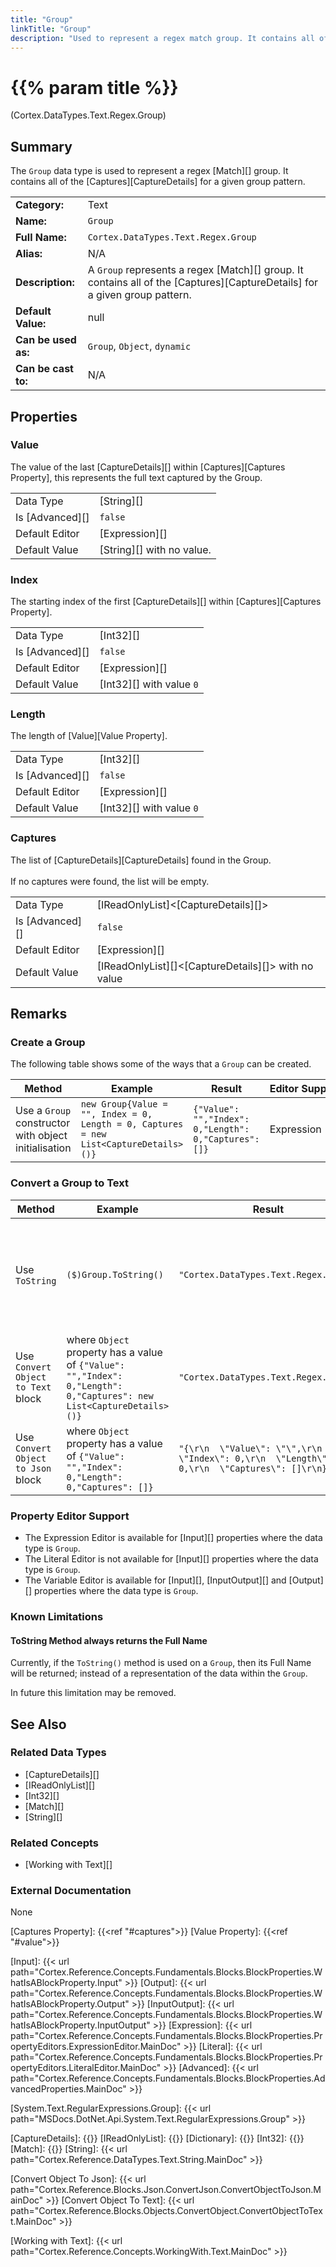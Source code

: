 ```yaml
---
title: "Group"
linkTitle: "Group"
description: "Used to represent a regex match group. It contains all of the captures for a given group pattern."
---
```


# {{% param title %}}

<p class="namespace">(Cortex.DataTypes.Text.Regex.Group)</p>

## Summary

The `Group` data type is used to represent a regex [Match][] group. It contains all of the [Captures][CaptureDetails] for a given group pattern.

| | |
|-|-|
| **Category:**          | Text                                            |
| **Name:**              | `Group`                                      |
| **Full Name:**         | `Cortex.DataTypes.Text.Regex.Group`         |
| **Alias:**             | N/A                                                    |
| **Description:**       | A `Group` represents a regex [Match][] group. It contains all of the [Captures][CaptureDetails] for a given group pattern. |
| **Default Value:**     | null                                                   |
| **Can be used as:**    | `Group`, `Object`, `dynamic`                 |
| **Can be cast to:**    | N/A                                                    |

## Properties

### Value

The value of the last [CaptureDetails][] within [Captures][Captures Property], this represents the full text captured by the Group.

| | |
|--------------------|---------------------------|
| Data Type | [String][] |
| Is [Advanced][] | `false` |
| Default Editor | [Expression][] |
| Default Value | [String][] with no value. |

### Index

The starting index of the first [CaptureDetails][] within [Captures][Captures Property].

| | |
|--------------------|---------------------------|
| Data Type | [Int32][] |
| Is [Advanced][] | `false` |
| Default Editor | [Expression][] |
| Default Value | [Int32][] with value `0` |

### Length

The length of [Value][Value Property].

| | |
|--------------------|---------------------------|
| Data Type | [Int32][] |
| Is [Advanced][] | `false` |
| Default Editor | [Expression][] |
| Default Value | [Int32][] with value `0` |

### Captures

The list of [CaptureDetails][CaptureDetails] found in the Group.
<br><br> If no captures were found, the list will be empty.

| | |
|--------------------|---------------------------|
| Data Type | [IReadOnlyList]<[CaptureDetails][]> |
| Is [Advanced][] | `false` |
| Default Editor | [Expression][] |
| Default Value | [IReadOnlyList][]<[CaptureDetails][]> with no value |

## Remarks

### Create a Group

The following table shows some of the ways that a `Group` can be created.

| Method | Example | Result | Editor&nbsp;Support | Notes |
|-|-|-|-|-|
| Use a `Group` constructor with object initialisation | `new Group{Value = "", Index = 0, Length = 0, Captures = new List<CaptureDetails>()}`  | `{"Value": "","Index": 0,"Length": 0,"Captures": []}` | Expression | |

### Convert a Group to Text

| Method | Example | Result | Editor&nbsp;Support | Notes |
|-|-|-|-|-|
| Use `ToString` | `($)Group.ToString()` | `"Cortex.DataTypes.Text.Regex.Group"` | Expression | ToString will return the Full Name of the `Group` Data Type |
| Use `Convert Object to Text` block | where `Object` property has a value of `{"Value": "","Index": 0,"Length": 0,"Captures": new List<CaptureDetails>()}` | `"Cortex.DataTypes.Text.Regex.Group"` | N/A | See [Convert Object to Text][] |
| Use `Convert Object to Json` block | where `Object` property has a value of `{"Value": "","Index": 0,"Length": 0,"Captures": []}` | `"{\r\n  \"Value\": \"\",\r\n  \"Index\": 0,\r\n  \"Length\": 0,\r\n  \"Captures\": []\r\n}"` | N/A | See [Convert Object to Json][] |

### Property Editor Support

- The Expression Editor is available for [Input][] properties where the data type is `Group`.
- The Literal Editor is not available for [Input][] properties where the data type is `Group`.
- The Variable Editor is available for [Input][], [InputOutput][] and [Output][] properties where the data type is `Group`.

### Known Limitations

#### ToString Method always returns the Full Name

Currently, if the `ToString()` method is used on a `Group`, then its Full Name will be returned; instead of a representation of the data within the `Group`.

In future this limitation may be removed.

## See Also

### Related Data Types

* [CaptureDetails][]
* [IReadOnlyList][]
* [Int32][]
* [Match][]
* [String][]

### Related Concepts

* [Working with Text][]

### External Documentation

None

[Captures Property]: {{<ref "#captures">}}
[Value Property]: {{<ref "#value">}}

[Input]: {{< url path="Cortex.Reference.Concepts.Fundamentals.Blocks.BlockProperties.WhatIsABlockProperty.Input" >}}
[Output]: {{< url path="Cortex.Reference.Concepts.Fundamentals.Blocks.BlockProperties.WhatIsABlockProperty.Output" >}}
[InputOutput]: {{< url path="Cortex.Reference.Concepts.Fundamentals.Blocks.BlockProperties.WhatIsABlockProperty.InputOutput" >}}
[Expression]: {{< url path="Cortex.Reference.Concepts.Fundamentals.Blocks.BlockProperties.PropertyEditors.ExpressionEditor.MainDoc" >}}
[Literal]: {{< url path="Cortex.Reference.Concepts.Fundamentals.Blocks.BlockProperties.PropertyEditors.LiteralEditor.MainDoc" >}}
[Advanced]: {{< url path="Cortex.Reference.Concepts.Fundamentals.Blocks.BlockProperties.AdvancedProperties.MainDoc" >}}

[System.Text.RegularExpressions.Group]: {{< url path="MSDocs.DotNet.Api.System.Text.RegularExpressions.Group" >}}

[CaptureDetails]: {{<url path="Cortex.Reference.DataTypes.Text.Regex.CaptureDetails.MainDoc">}}
[IReadOnlyList]: {{<url path="Cortex.Reference.DataTypes.Collections.IReadOnlyList.MainDoc">}}
[Dictionary]: {{<url path="Cortex.Reference.DataTypes.Collections.Dictionary.MainDoc">}}
[Int32]: {{<url path="Cortex.Reference.DataTypes.Numbers.Int32.MainDoc">}}
[Match]: {{<url path="Cortex.Reference.DataTypes.Text.Regex.Match.MainDoc">}}
[String]: {{< url path="Cortex.Reference.DataTypes.Text.String.MainDoc" >}}

[Convert Object To Json]: {{< url path="Cortex.Reference.Blocks.Json.ConvertJson.ConvertObjectToJson.MainDoc" >}}
[Convert Object To Text]: {{< url path="Cortex.Reference.Blocks.Objects.ConvertObject.ConvertObjectToText.MainDoc" >}}

[Working with Text]: {{< url path="Cortex.Reference.Concepts.WorkingWith.Text.MainDoc" >}}
